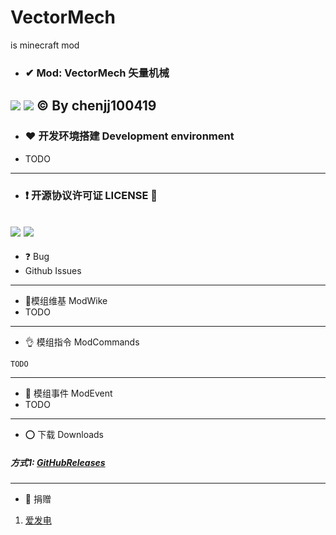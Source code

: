 # VectorMech
is minecraft mod
- ###  ✔ Mod: VectorMech 矢量机械
![](https://img.shields.io/badge/LICENSE-AGPLv3-green) ![](https://img.shields.io/badge/Version-Alpha1.0.0-orange)
&copy; By chenjj100419
------------
- ### ❤ 开发环境搭建 Development environment
- TODO
------------
- ### ❗ 开源协议许可证 LICENSE 🚫
![](https://img.shields.io/badge/LICENSE-GPLv3-green)
![](https://img.shields.io/badge/LICENSE-GNU%20General%20Public%20License-green)
------------
- ❓ Bug
- Github Issues
------------
- 🎉模组维基 ModWike
- TODO
------------
- 👌 模组指令 ModCommands
```
TODO
```
------------
- 🚕 模组事件 ModEvent
- TODO

------------
- ⭕ 下载 Downloads
##### 方式1: [GitHubReleases](https://github.com/chenjj100419/VectorMech/releases)
------------
- 💙 捐赠
1. [爱发电](https://afdian.net/@chenjj100419)

